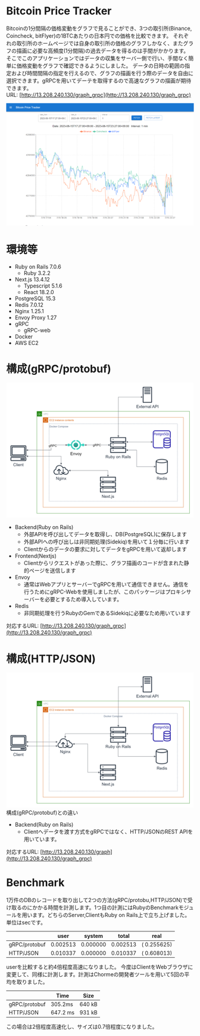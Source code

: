 # Bitcoin Price Tracker
Bitcoinの1分間隔の価格変動をグラフで見ることができ、3つの取引所(Binance, Coincheck, bitFlyer)の1BTCあたりの日本円での価格を比較できます。
それぞれの取引所のホームページでは自身の取引所の価格のグラフしかなく、またグラフの描画に必要な高頻度(1分間隔)の過去データを得るのは手間がかかります。そこでこのアプリケーションではデータの収集をサーバー側で行い、手間なく簡単に価格変動をグラフで確認できるようにしました。
データの日時の範囲の指定および時間間隔の指定を行えるので、グラフの描画を行う際のデータを自由に選択できます。gRPCを用いてデーテを取得するので高速なグラフの描画が期待できます。<br>
URL: [http://13.208.240.130/graph_grpc](http://13.208.240.130/graph_grpc)

![Bitcoin price trackerの例](README_src/Bitcoin_price_tracker.png)

# 環境等


- Ruby on Rails 7.0.6
  - Ruby 3.2.2
- Next.js 13.4.12
  - Typescript 5.1.6
  - React 18.2.0
- PostgreSQL 15.3
- Redis 7.0.12
- Nginx 1.25.1
- Envoy Proxy 1.27
- gRPC
  - gRPC-web
- Docker
- AWS EC2

# 構成(gRPC/protobuf)
![大まかな図grpc](README_src/rought_sketch_grpc.png)
- Backend(Ruby on Rails)
  - 外部APIを呼び出してデータを取得し、DB(PostgreSQL)に保存します
  - 外部APIへの呼び出しは非同期処理(Sidekiq)を用いて１分毎に行います
  - Clientからのデータの要求に対してデータをgRPCを用いて返却します
- Frontend(Nextjs)
  - Clientからリクエストがあった際に、グラフ描画のコードが含まれた静的ページを送信します
- Envoy
  - 通常はWebアプリとサーバーでgRPCを用いて通信できません。通信を行うためにgRPC-Webを使用しましたが、このパッケージはプロキシサーバーを必要とするため導入しています。
- Redis
  - 非同期処理を行うRubyのGemであるSidekiqに必要なため用いています

対応するURL: [http://13.208.240.130/graph_grpc](http://13.208.240.130/graph_grpc)

# 構成(HTTP/JSON)

![大まかな図](README_src/rought_sketch_json.png)
構成(gRPC/protobuf)との違い
- Backend(Ruby on Rails)
  - Clientへデータを渡す方式をgRPCではなく、HTTP/JSONのREST APIを用いています。

対応するURL: [http://13.208.240.130/graph](http://13.208.240.130/graph_grpc)





# Benchmark

1万件のDBのレコードを取り出して2つの方法(gRPC/protobu,HTTP/JSON)で受け取るのにかかる時間を計測します。1つ目の計測にはRubyのBenchmarkモジュールを用います。どちらのServer,ClientもRuby on Rails上で立ち上げました。単位はsecです。

|               | user     | system   | total    | real         |
| ------------- | -------- | -------- | -------- | ------------ |
| gRPC/protobuf | 0.002513 | 0.000000 | 0.002513 | (  0.255625) |
| HTTP/JSON     | 0.010337 | 0.000000 | 0.010337 | (  0.608013) |

userを比較すると約4倍程度高速になりました。
今度はClientをWebブラウザに変更して、同様に計測します。計測はChormeの開発者ツールを用いて5回の平均を取りました。

|               | Time     | Size   |
| ------------- | -------- | ------ |
| gRPC/protobuf | 305.2ms  | 640 kB |
| HTTP/JSON     | 647.2 ms | 931 kB |

この場合は2倍程度高速化し、サイズは0.7倍程度になりました。